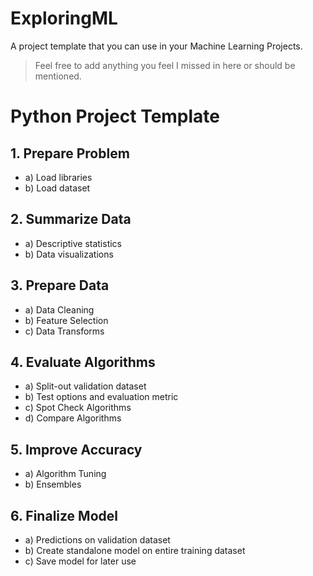 # ExploringML

A project template that you can use in your Machine Learning Projects. 
> Feel free to add anything you feel I missed in here or should be mentioned.

# Python Project Template
## 1. Prepare Problem
- a) Load libraries
- b) Load dataset

## 2. Summarize Data
- a) Descriptive statistics
- b) Data visualizations

## 3. Prepare Data
- a) Data Cleaning
- b) Feature Selection
- c) Data Transforms

## 4. Evaluate Algorithms
- a) Split-out validation dataset
- b) Test options and evaluation metric
- c) Spot Check Algorithms
- d) Compare Algorithms

## 5. Improve Accuracy
- a) Algorithm Tuning
- b) Ensembles

## 6. Finalize Model
- a) Predictions on validation dataset
- b) Create standalone model on entire training dataset
- c) Save model for later use
